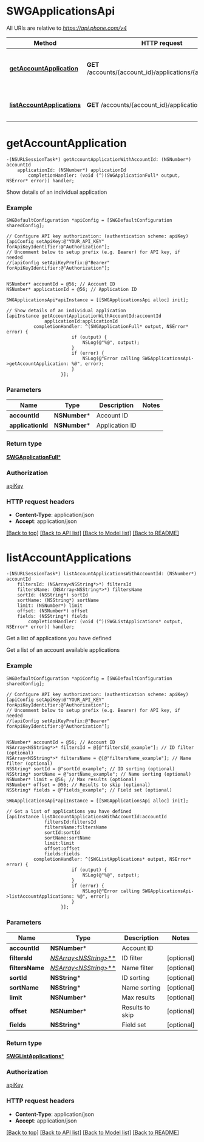 # SWGApplicationsApi

All URIs are relative to *https://api.phone.com/v4*

Method | HTTP request | Description
------------- | ------------- | -------------
[**getAccountApplication**](SWGApplicationsApi.md#getaccountapplication) | **GET** /accounts/{account_id}/applications/{application_id} | Show details of an individual application
[**listAccountApplications**](SWGApplicationsApi.md#listaccountapplications) | **GET** /accounts/{account_id}/applications | Get a list of applications you have defined


# **getAccountApplication**
```objc
-(NSURLSessionTask*) getAccountApplicationWithAccountId: (NSNumber*) accountId
    applicationId: (NSNumber*) applicationId
        completionHandler: (void (^)(SWGApplicationFull* output, NSError* error)) handler;
```

Show details of an individual application



### Example 
```objc
SWGDefaultConfiguration *apiConfig = [SWGDefaultConfiguration sharedConfig];

// Configure API key authorization: (authentication scheme: apiKey)
[apiConfig setApiKey:@"YOUR_API_KEY" forApiKeyIdentifier:@"Authorization"];
// Uncomment below to setup prefix (e.g. Bearer) for API key, if needed
//[apiConfig setApiKeyPrefix:@"Bearer" forApiKeyIdentifier:@"Authorization"];


NSNumber* accountId = @56; // Account ID
NSNumber* applicationId = @56; // Application ID

SWGApplicationsApi*apiInstance = [[SWGApplicationsApi alloc] init];

// Show details of an individual application
[apiInstance getAccountApplicationWithAccountId:accountId
              applicationId:applicationId
          completionHandler: ^(SWGApplicationFull* output, NSError* error) {
                        if (output) {
                            NSLog(@"%@", output);
                        }
                        if (error) {
                            NSLog(@"Error calling SWGApplicationsApi->getAccountApplication: %@", error);
                        }
                    }];
```

### Parameters

Name | Type | Description  | Notes
------------- | ------------- | ------------- | -------------
 **accountId** | **NSNumber***| Account ID | 
 **applicationId** | **NSNumber***| Application ID | 

### Return type

[**SWGApplicationFull***](SWGApplicationFull.md)

### Authorization

[apiKey](../README.md#apiKey)

### HTTP request headers

 - **Content-Type**: application/json
 - **Accept**: application/json

[[Back to top]](#) [[Back to API list]](../README.md#documentation-for-api-endpoints) [[Back to Model list]](../README.md#documentation-for-models) [[Back to README]](../README.md)

# **listAccountApplications**
```objc
-(NSURLSessionTask*) listAccountApplicationsWithAccountId: (NSNumber*) accountId
    filtersId: (NSArray<NSString*>*) filtersId
    filtersName: (NSArray<NSString*>*) filtersName
    sortId: (NSString*) sortId
    sortName: (NSString*) sortName
    limit: (NSNumber*) limit
    offset: (NSNumber*) offset
    fields: (NSString*) fields
        completionHandler: (void (^)(SWGListApplications* output, NSError* error)) handler;
```

Get a list of applications you have defined

Get a list of an account available applications

### Example 
```objc
SWGDefaultConfiguration *apiConfig = [SWGDefaultConfiguration sharedConfig];

// Configure API key authorization: (authentication scheme: apiKey)
[apiConfig setApiKey:@"YOUR_API_KEY" forApiKeyIdentifier:@"Authorization"];
// Uncomment below to setup prefix (e.g. Bearer) for API key, if needed
//[apiConfig setApiKeyPrefix:@"Bearer" forApiKeyIdentifier:@"Authorization"];


NSNumber* accountId = @56; // Account ID
NSArray<NSString*>* filtersId = @[@"filtersId_example"]; // ID filter (optional)
NSArray<NSString*>* filtersName = @[@"filtersName_example"]; // Name filter (optional)
NSString* sortId = @"sortId_example"; // ID sorting (optional)
NSString* sortName = @"sortName_example"; // Name sorting (optional)
NSNumber* limit = @56; // Max results (optional)
NSNumber* offset = @56; // Results to skip (optional)
NSString* fields = @"fields_example"; // Field set (optional)

SWGApplicationsApi*apiInstance = [[SWGApplicationsApi alloc] init];

// Get a list of applications you have defined
[apiInstance listAccountApplicationsWithAccountId:accountId
              filtersId:filtersId
              filtersName:filtersName
              sortId:sortId
              sortName:sortName
              limit:limit
              offset:offset
              fields:fields
          completionHandler: ^(SWGListApplications* output, NSError* error) {
                        if (output) {
                            NSLog(@"%@", output);
                        }
                        if (error) {
                            NSLog(@"Error calling SWGApplicationsApi->listAccountApplications: %@", error);
                        }
                    }];
```

### Parameters

Name | Type | Description  | Notes
------------- | ------------- | ------------- | -------------
 **accountId** | **NSNumber***| Account ID | 
 **filtersId** | [**NSArray&lt;NSString*&gt;***](NSString*.md)| ID filter | [optional] 
 **filtersName** | [**NSArray&lt;NSString*&gt;***](NSString*.md)| Name filter | [optional] 
 **sortId** | **NSString***| ID sorting | [optional] 
 **sortName** | **NSString***| Name sorting | [optional] 
 **limit** | **NSNumber***| Max results | [optional] 
 **offset** | **NSNumber***| Results to skip | [optional] 
 **fields** | **NSString***| Field set | [optional] 

### Return type

[**SWGListApplications***](SWGListApplications.md)

### Authorization

[apiKey](../README.md#apiKey)

### HTTP request headers

 - **Content-Type**: application/json
 - **Accept**: application/json

[[Back to top]](#) [[Back to API list]](../README.md#documentation-for-api-endpoints) [[Back to Model list]](../README.md#documentation-for-models) [[Back to README]](../README.md)

